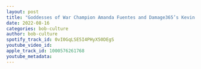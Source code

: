 ```yaml
---
layout: post
title: "Goddesses of War Champion Amanda Fuentes and Damage365’s Kevin S. Nasta"
date: 2022-08-16
categories: bob-culture
author: bob-culture
spotify_track_id: 0vI0GqLSE5I4PHyX50DEgS
youtube_video_id: 
apple_track_id: 1000576261768
youtube_metadata: 
---
```

